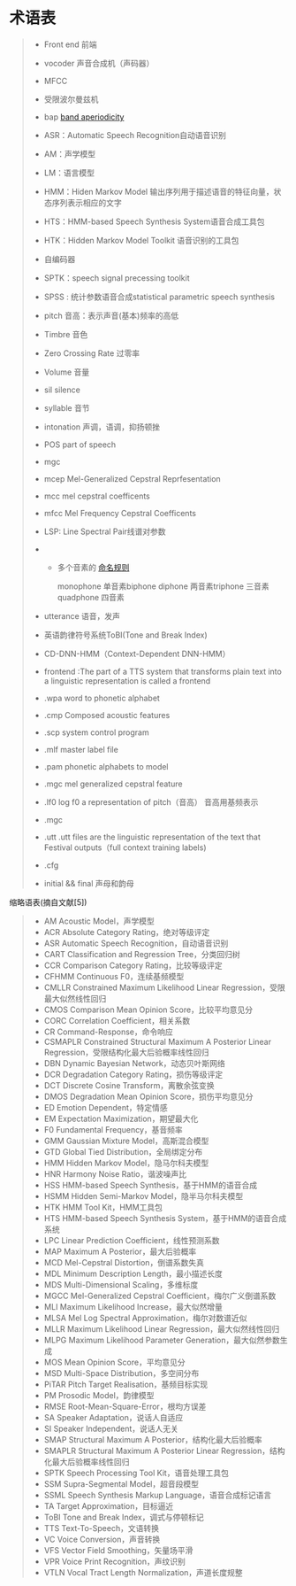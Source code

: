# 术语表

> - Front end 前端
>
> - vocoder 声音合成机（声码器）
>
> - MFCC
>
> - 受限波尔曼兹机
>
> - bap [band aperiodicity](http://blog.csdn.net/xmdxcsj/article/details/72420051)
>
> - ASR：Automatic Speech Recognition自动语音识别
>
> - AM：声学模型
>
> - LM：语言模型
>
> - HMM：Hiden Markov Model 输出序列用于描述语音的特征向量，状态序列表示相应的文字
>
> - HTS：HMM-based Speech Synthesis System语音合成工具包
>
> - HTK：Hidden Markov Model Toolkit 语音识别的工具包
>
> - 自编码器
>
> - SPTK：speech signal precessing toolkit
>
> - SPSS : 统计参数语音合成statistical parametric speech synthesis
>
> - pitch 音高：表示声音(基本)频率的高低
>
> - Timbre 音色
>
> - Zero Crossing Rate 过零率
>
> - Volume 音量
>
> - sil silence
>
> - syllable 音节
>
> - intonation 声调，语调，抑扬顿挫
>
> - POS part of speech
>
> - mgc
>
> - mcep Mel-Generalized Cepstral Reprfesentation
>
> - mcc mel cepstral coefficents
>
> - mfcc Mel Frequency Cepstral Coefficents
>
> - LSP: Line Spectral Pair线谱对参数
>
> - - 多个音素的 [命名规则](http://wiki.c2.com/?NumericalPrefixes)
>
>     monophone 单音素biphone diphone 两音素triphone 三音素quadphone 四音素
>
> - utterance 语音，发声
>
> - 英语韵律符号系统ToBI(Tone and Break Index)
>
> - CD-DNN-HMM（Context-Dependent DNN-HMM）
>
> - frontend :The part of a TTS system that transforms plain text into a linguistic representation is called a frontend
>
> - .wpa word to phonetic alphabet
>
> - .cmp Composed acoustic features
>
> - .scp system control program
>
> - .mlf master label file
>
> - .pam phonetic alphabets to model
>
> - .mgc mel generalized cepstral feature
>
> - .lf0 log f0 a representation of pitch（音高） 音高用基频表示
>
> - .mgc
>
> - .utt .utt files are the linguistic representation of the text that Festival outputs（full context training labels)
>
> - .cfg
>
> - initial && final 声母和韵母

缩略语表(摘自文献[5])

> - AM Acoustic Model，声学模型
> - ACR Absolute Category Rating，绝对等级评定
> - ASR Automatic Speech Recognition，自动语音识别
> - CART Classification and Regression Tree，分类回归树
> - CCR Comparison Category Rating，比较等级评定
> - CFHMM Continuous F0，连续基频模型
> - CMLLR Constrained Maximum Likelihood Linear Regression，受限最大似然线性回归
> - CMOS Comparison Mean Opinion Score，比较平均意见分
> - CORC Correlation Coefficient，相关系数
> - CR Command-Response，命令响应
> - CSMAPLR Constrained Structural Maximum A Posterior Linear Regression，受限结构化最大后验概率线性回归
> - DBN Dynamic Bayesian Network，动态贝叶斯网络
> - DCR Degradation Category Rating，损伤等级评定
> - DCT Discrete Cosine Transform，离散余弦变换
> - DMOS Degradation Mean Opinion Score，损伤平均意见分
> - ED Emotion Dependent，特定情感
> - EM Expectation Maximization，期望最大化
> - F0 Fundamental Frequency，基音频率
> - GMM Gaussian Mixture Model，高斯混合模型
> - GTD Global Tied Distribution，全局绑定分布
> - HMM Hidden Markov Model，隐马尔科夫模型
> - HNR Harmony Noise Ratio，谐波噪声比
> - HSS HMM-based Speech Synthesis，基于HMM的语音合成
> - HSMM Hidden Semi-Markov Model，隐半马尔科夫模型
> - HTK HMM Tool Kit，HMM工具包
> - HTS HMM-based Speech Synthesis System，基于HMM的语音合成系统
> - LPC Linear Prediction Coefficient，线性预测系数
> - MAP Maximum A Posterior，最大后验概率
> - MCD Mel-Cepstral Distortion，倒谱系数失真
> - MDL Minimum Description Length，最小描述长度
> - MDS Multi-Dimensional Scaling，多维标度
> - MGCC Mel-Generalized Cepstral Coefficient，梅尔广义倒谱系数
> - MLI Maximum Likelihood Increase，最大似然增量
> - MLSA Mel Log Spectral Approximation，梅尔对数谱近似
> - MLLR Maximum Likelihood Linear Regression，最大似然线性回归
> - MLPG Maximum Likelihood Parameter Generation，最大似然参数生成
> - MOS Mean Opinion Score，平均意见分
> - MSD Multi-Space Distribution，多空间分布
> - PiTAR Pitch Target Realisation，基频目标实现
> - PM Prosodic Model，韵律模型
> - RMSE Root-Mean-Square-Error，根均方误差
> - SA Speaker Adaptation，说话人自适应
> - SI Speaker Independent，说话人无关
> - SMAP Structural Maximum A Posterior，结构化最大后验概率
> - SMAPLR Structural Maximum A Posterior Linear Regression，结构化最大后验概率线性回归
> - SPTK Speech Processing Tool Kit，语音处理工具包
> - SSM Supra-Segmental Model，超音段模型
> - SSML Speech Synthesis Markup Language，语音合成标记语言
> - TA Target Approximation，目标逼近
> - ToBI Tone and Break Index，调式与停顿标记
> - TTS Text-To-Speech，文语转换
> - VC Voice Conversion，声音转换
> - VFS Vector Field Smoothing，矢量场平滑
> - VPR Voice Print Recognition，声纹识别
> - VTLN Vocal Tract Length Normalization，声道长度规整